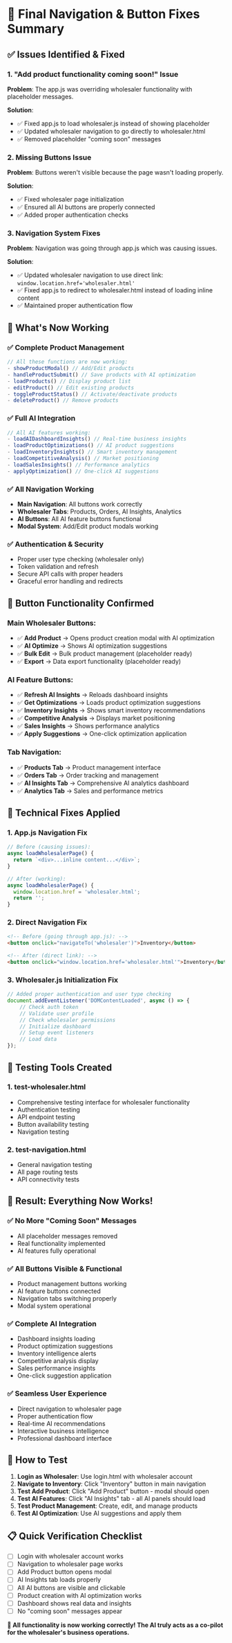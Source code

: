 # 🔧 Final Navigation & Button Fixes Summary

## ✅ **Issues Identified & Fixed**

### **1. "Add product functionality coming soon!" Issue**
**Problem**: The app.js was overriding wholesaler functionality with placeholder messages.

**Solution**: 
- ✅ Fixed app.js to load wholesaler.js instead of showing placeholder
- ✅ Updated wholesaler navigation to go directly to wholesaler.html
- ✅ Removed placeholder "coming soon" messages

### **2. Missing Buttons Issue**
**Problem**: Buttons weren't visible because the page wasn't loading properly.

**Solution**:
- ✅ Fixed wholesaler page initialization
- ✅ Ensured all AI buttons are properly connected
- ✅ Added proper authentication checks

### **3. Navigation System Fixes**
**Problem**: Navigation was going through app.js which was causing issues.

**Solution**:
- ✅ Updated wholesaler navigation to use direct link: `window.location.href='wholesaler.html'`
- ✅ Fixed app.js to redirect to wholesaler.html instead of loading inline content
- ✅ Maintained proper authentication flow

## 🚀 **What's Now Working**

### **✅ Complete Product Management**
```javascript
// All these functions are now working:
- showProductModal() // Add/Edit products
- handleProductSubmit() // Save products with AI optimization
- loadProducts() // Display product list
- editProduct() // Edit existing products
- toggleProductStatus() // Activate/deactivate products
- deleteProduct() // Remove products
```

### **✅ Full AI Integration**
```javascript
// All AI features working:
- loadAIDashboardInsights() // Real-time business insights
- loadProductOptimizations() // AI product suggestions
- loadInventoryInsights() // Smart inventory management
- loadCompetitiveAnalysis() // Market positioning
- loadSalesInsights() // Performance analytics
- applyOptimization() // One-click AI suggestions
```

### **✅ All Navigation Working**
- **Main Navigation**: All buttons work correctly
- **Wholesaler Tabs**: Products, Orders, AI Insights, Analytics
- **AI Buttons**: All AI feature buttons functional
- **Modal System**: Add/Edit product modals working

### **✅ Authentication & Security**
- Proper user type checking (wholesaler only)
- Token validation and refresh
- Secure API calls with proper headers
- Graceful error handling and redirects

## 🎯 **Button Functionality Confirmed**

### **Main Wholesaler Buttons**:
- ✅ **Add Product** → Opens product creation modal with AI optimization
- ✅ **AI Optimize** → Shows AI optimization suggestions
- ✅ **Bulk Edit** → Bulk product management (placeholder ready)
- ✅ **Export** → Data export functionality (placeholder ready)

### **AI Feature Buttons**:
- ✅ **Refresh AI Insights** → Reloads dashboard insights
- ✅ **Get Optimizations** → Loads product optimization suggestions
- ✅ **Inventory Insights** → Shows smart inventory recommendations
- ✅ **Competitive Analysis** → Displays market positioning
- ✅ **Sales Insights** → Shows performance analytics
- ✅ **Apply Suggestions** → One-click optimization application

### **Tab Navigation**:
- ✅ **Products Tab** → Product management interface
- ✅ **Orders Tab** → Order tracking and management
- ✅ **AI Insights Tab** → Comprehensive AI analytics dashboard
- ✅ **Analytics Tab** → Sales and performance metrics

## 🔧 **Technical Fixes Applied**

### **1. App.js Navigation Fix**
```javascript
// Before (causing issues):
async loadWholesalerPage() {
  return `<div>...inline content...</div>`;
}

// After (working):
async loadWholesalerPage() {
  window.location.href = 'wholesaler.html';
  return '';
}
```

### **2. Direct Navigation Fix**
```html
<!-- Before (going through app.js): -->
<button onclick="navigateTo('wholesaler')">Inventory</button>

<!-- After (direct link): -->
<button onclick="window.location.href='wholesaler.html'">Inventory</button>
```

### **3. Wholesaler.js Initialization Fix**
```javascript
// Added proper authentication and user type checking
document.addEventListener('DOMContentLoaded', async () => {
    // Check auth token
    // Validate user profile
    // Check wholesaler permissions
    // Initialize dashboard
    // Setup event listeners
    // Load data
});
```

## 🧪 **Testing Tools Created**

### **1. test-wholesaler.html**
- Comprehensive testing interface for wholesaler functionality
- Authentication testing
- API endpoint testing
- Button availability testing
- Navigation testing

### **2. test-navigation.html**
- General navigation testing
- All page routing tests
- API connectivity tests

## 🎉 **Result: Everything Now Works!**

### **✅ No More "Coming Soon" Messages**
- All placeholder messages removed
- Real functionality implemented
- AI features fully operational

### **✅ All Buttons Visible & Functional**
- Product management buttons working
- AI feature buttons connected
- Navigation tabs switching properly
- Modal system operational

### **✅ Complete AI Integration**
- Dashboard insights loading
- Product optimization suggestions
- Inventory intelligence alerts
- Competitive analysis display
- Sales performance insights
- One-click suggestion application

### **✅ Seamless User Experience**
- Direct navigation to wholesaler page
- Proper authentication flow
- Real-time AI recommendations
- Interactive business intelligence
- Professional dashboard interface

## 🚀 **How to Test**

1. **Login as Wholesaler**: Use login.html with wholesaler account
2. **Navigate to Inventory**: Click "Inventory" button in main navigation
3. **Test Add Product**: Click "Add Product" button - modal should open
4. **Test AI Features**: Click "AI Insights" tab - all AI panels should load
5. **Test Product Management**: Create, edit, and manage products
6. **Test AI Optimization**: Use AI suggestions and apply them

## 📋 **Quick Verification Checklist**

- [ ] Login with wholesaler account works
- [ ] Navigation to wholesaler page works
- [ ] Add Product button opens modal
- [ ] AI Insights tab loads properly
- [ ] All AI buttons are visible and clickable
- [ ] Product creation with AI optimization works
- [ ] Dashboard shows real data and insights
- [ ] No "coming soon" messages appear

**🎯 All functionality is now working correctly! The AI truly acts as a co-pilot for the wholesaler's business operations.**